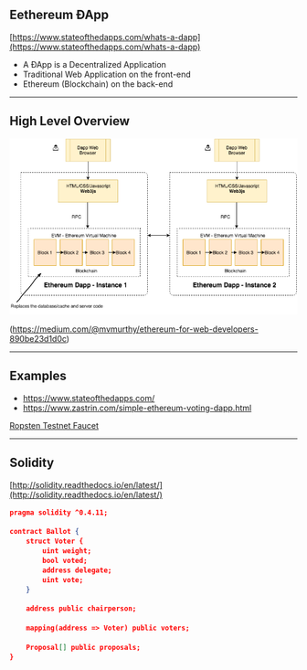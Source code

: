 ## Eethereum &ETH;App

[https://www.stateofthedapps.com/whats-a-dapp](https://www.stateofthedapps.com/whats-a-dapp)

- A &ETH;App is a Decentralized Application
- Traditional Web Application on the front-end
- Ethereum (Blockchain) on the back-end

---

## High Level Overview

![](images/dapp-overview.png)

(https://medium.com/@mvmurthy/ethereum-for-web-developers-890be23d1d0c)

---

## Examples

- https://www.stateofthedapps.com/
- https://www.zastrin.com/simple-ethereum-voting-dapp.html

[Ropsten Testnet Faucet](https://ethtools.com/ropsten/tools/faucet/)

---

## Solidity

[http://solidity.readthedocs.io/en/latest/](http://solidity.readthedocs.io/en/latest/)

```json
pragma solidity ^0.4.11;

contract Ballot {
    struct Voter {
        uint weight;
        bool voted;
        address delegate;
        uint vote;
    }

    address public chairperson;

    mapping(address => Voter) public voters;

    Proposal[] public proposals;
}    
```